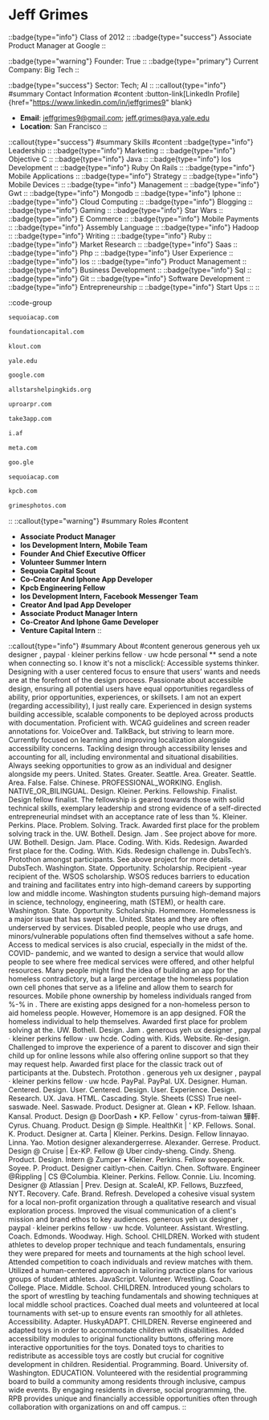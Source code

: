 # Jeff Grimes
::badge{type="info"}
Class of 2012
::
::badge{type="success"}
Associate Product Manager at Google
::

::badge{type="warning"}
Founder: True
::
::badge{type="primary"}
Current Company: Big Tech
::

::badge{type="success"}
Sector: Tech; AI
::
::callout{type="info"}
#summary
Contact Information
#content
:button-link[LinkedIn Profile]{href="https://www.linkedin.com/in/jeffgrimes9" blank}
- **Email**: jeffgrimes9@gmail.com; jeff.grimes@aya.yale.edu
- **Location**: San Francisco
::

::callout{type="success"}
#summary
Skills
#content
::badge{type="info"}
Leadership
::
::badge{type="info"}
Marketing
::
::badge{type="info"}
Objective C
::
::badge{type="info"}
Java
::
::badge{type="info"}
Ios Development
::
::badge{type="info"}
Ruby On Rails
::
::badge{type="info"}
Mobile Applications
::
::badge{type="info"}
Strategy
::
::badge{type="info"}
Mobile Devices
::
::badge{type="info"}
Management
::
::badge{type="info"}
Gwt
::
::badge{type="info"}
Mongodb
::
::badge{type="info"}
Iphone
::
::badge{type="info"}
Cloud Computing
::
::badge{type="info"}
Blogging
::
::badge{type="info"}
Gaming
::
::badge{type="info"}
Star Wars
::
::badge{type="info"}
E Commerce
::
::badge{type="info"}
Mobile Payments
::
::badge{type="info"}
Assembly Language
::
::badge{type="info"}
Hadoop
::
::badge{type="info"}
Writing
::
::badge{type="info"}
Ruby
::
::badge{type="info"}
Market Research
::
::badge{type="info"}
Saas
::
::badge{type="info"}
Php
::
::badge{type="info"}
User Experience
::
::badge{type="info"}
Ios
::
::badge{type="info"}
Product Management
::
::badge{type="info"}
Business Development
::
::badge{type="info"}
Sql
::
::badge{type="info"}
Git
::
::badge{type="info"}
Software Development
::
::badge{type="info"}
Entrepreneurship
::
::badge{type="info"}
Start Ups
::
::

::code-group
```bash [Sequoia Capital]
sequoiacap.com
```
```bash [Foundation Capital]
foundationcapital.com
```
```bash [klout]
klout.com
```
```bash [Yale University]
yale.edu
```
```bash [Google]
google.com
```
```bash [All-Stars Helping Kids]
allstarshelpingkids.org
```
```bash [Uproar PR]
uproarpr.com
```
```bash [Shades]
take3app.com
```
```bash [regardeR solO a staR warS storY streaminG vF gratuiTcompleT]
i.af
```
```bash [Meta]
meta.com
```
```bash [Google]
goo.gle
```
```bash [Sequoia Capital India]
sequoiacap.com
```
```bash [Kleiner Perkins Caufield & Byers]
kpcb.com
```
```bash [Grimesphotos.Com]
grimesphotos.com
```
::
::callout{type="warning"}
#summary
Roles
#content
- **Associate Product Manager**
- **Ios Development Intern, Mobile Team**
- **Founder And Chief Executive Officer**
- **Volunteer Summer Intern**
- **Sequoia Capital Scout**
- **Co-Creator And Iphone App Developer**
- **Kpcb Engineering Fellow**
- **Ios Development Intern, Facebook Messenger Team**
- **Creator And Ipad App Developer**
- **Associate Product Manager Intern**
- **Co-Creator And Iphone Game Developer**
- **Venture Capital Intern**
::

::callout{type="info"}
#summary
About
#content
generous generous yeh ux designer , paypal · kleiner perkins fellow · uw hcde personal ** send a note when connecting so. I know it's not a misclick(: Accessible systems thinker. Designing with a user centered focus to ensure that users’ wants and needs are at the forefront of the design process. Passionate about accessible design, ensuring all potential users have equal opportunities regardless of ability, prior opportunities, experiences, or skillsets. I am not an expert (regarding accessibility), I just really care. Experienced in design systems building accessible, scalable components to be deployed across products with documentation. Proficient with. WCAG guidelines and screen reader annotations for. VoiceOver and. TalkBack, but striving to learn more. Currently focused on learning and improving localization alongside accessibility concerns. Tackling design through accessibility lenses and accounting for all, including environmental and situational disabilities. Always seeking opportunities to grow as an individual and designer alongside my peers. United. States. Greater. Seattle. Area. Greater. Seattle. Area. False. False. Chinese. PROFESSIONAL_WORKING. English. NATIVE_OR_BILINGUAL. Design. Kleiner. Perkins. Fellowship. Finalist. Design fellow finalist. The fellowship is geared towards those with solid technical skills, exemplary leadership and strong evidence of a self-directed entrepreneurial mindset with an acceptance rate of less than %. Kleiner. Perkins. Place. Problem. Solving. Track. Awarded first place for the problem solving track in the. UW. Bothell. Design. Jam . See project above for more. UW. Bothell. Design. Jam. Place. Coding. With. Kids. Redesign. Awarded first place for the. Coding. With. Kids. Redesign challenge in. DubsTech’s. Protothon amongst participants. See above project for more details. DubsTech. Washington. State. Opportunity. Scholarship. Recipient -year recipient of the. WSOS scholarship. WSOS reduces barriers to education and training and facilitates entry into high-demand careers by supporting low and middle income. Washington students pursuing high-demand majors in science, technology, engineering, math (STEM), or health care. Washington. State. Opportunity. Scholarship. Homemore. Homelessness is a major issue that has swept the. United. States and they are often underserved by services. Disabled people, people who use drugs, and minors/vulnerable populations often find themselves without a safe home. Access to medical services is also crucial, especially in the midst of the. COVID- pandemic, and we wanted to design a service that would allow people to see where free medical services were offered, and other helpful resources. Many people might find the idea of building an app for the homeless contradictory, but a large percentage the homeless population own cell phones that serve as a lifeline and allow them to search for resources. Mobile phone ownership by homeless individuals ranged from %-% in . There are existing apps designed for a non-homeless person to aid homeless people. However, Homemore is an app designed. FOR the homeless individual to help themselves. Awarded first place for problem solving at the. UW. Bothell. Design. Jam . generous yeh ux designer , paypal · kleiner perkins fellow · uw hcde. Coding with. Kids. Website. Re-design. Challenged to improve the experience of a parent to discover and sign their child up for online lessons while also offering online support so that they may request help. Awarded first place for the classic track out of participants at the. Dubstech. Protothon . generous yeh ux designer , paypal · kleiner perkins fellow · uw hcde. PayPal. PayPal. UX. Designer. Human. Centered. Design. User. Centered. Design. User. Experience. Design. Research. UX. Java. HTML. Cascading. Style. Sheets (CSS) True neel-saswade. Neel. Saswade. Product. Designer at. Glean • KP. Fellow. Ishaan. Kansal. Product. Design @ DoorDash • KP. Fellow ' cyrus-from-taiwan 驊軒. Cyrus. Chuang. Product. Design @ Simple. HealthKit | ' KP. Fellows. Sonal. K. Product. Designer at. Carta | Kleiner. Perkins. Design. Fellow linnayao. Linna. Yao. Motion designer alexandergerrese. Alexander. Gerrese. Product. Design @ Cruise | Ex-KP. Fellow @ Uber cindy-sheng. Cindy. Sheng. Product. Design. Intern @ Zumper • Kleiner. Perkins. Fellow soyeepark. Soyee. P. Product. Designer caitlyn-chen. Caitlyn. Chen. Software. Engineer @Rippling | CS @Columbia. Kleiner. Perkins. Fellow. Connie. Liu. Incoming. Designer @ Atlassian | Prev. Design at. ScaleAI, KP. Fellows, Buzzfeed, NYT. Recovery. Cafe. Brand. Refresh. Developed a cohesive visual system for a local non-profit organization through a qualitative research and visual exploration process. Improved the visual communication of a client's mission and brand ethos to key audiences. generous yeh ux designer , paypal · kleiner perkins fellow · uw hcde. Volunteer. Assistant. Wrestling. Coach. Edmonds. Woodway. High. School. CHILDREN. Worked with student athletes to develop proper technique and teach fundamentals, ensuring they were prepared for meets and tournaments at the high school level. Attended competition to coach individuals and review matches with them. Utilized a human-centered approach in tailoring practice plans for various groups of student athletes. JavaScript. Volunteer. Wrestling. Coach. College. Place. Middle. School. CHILDREN. Introduced young scholars to the sport of wrestling by teaching fundamentals and showing techniques at local middle school practices. Coached dual meets and volunteered at local tournaments with set-up to ensure events ran smoothly for all athletes. Accessibility. Adapter. HuskyADAPT. CHILDREN. Reverse engineered and adapted toys in order to accommodate children with disabilities. Added accessibility modules to original functionality buttons, offering more interactive opportunities for the toys. Donated toys to charities to redistribute as accessible toys are costly but crucial for cognitive development in children. Residential. Programming. Board. University of. Washington. EDUCATION. Volunteered with the residential programming board to build a community among residents through inclusive, campus wide events. By engaging residents in diverse, social programming, the. RPB provides unique and financially accessible opportunities often through collaboration with organizations on and off campus.
::
